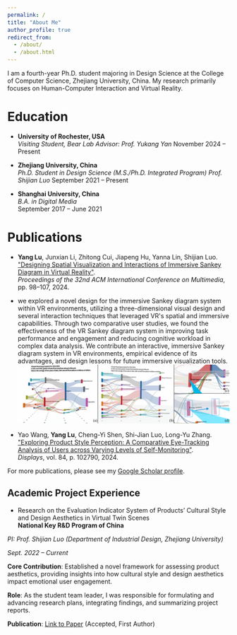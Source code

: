 ```yaml
---
permalink: /
title: "About Me"
author_profile: true
redirect_from: 
  - /about/
  - /about.html
---
```


I am a fourth-year Ph.D. student majoring in Design Science at the College of Computer Science, Zhejiang University, China. My research primarily focuses on Human-Computer Interaction and Virtual Reality.

Education
======
- **University of Rochester, USA**  
  *Visiting Student, Bear Lab*
  *Advisor: Prof. Yukang Yan*
  November 2024 – Present

- **Zhejiang University, China**  
  *Ph.D. Student in Design Science (M.S./Ph.D. Integrated Program)*
  *Prof. Shijian Luo*
  September 2021 – Present

- **Shanghai University, China**  
  *B.A. in Digital Media*  
  September 2017 – June 2021

Publications
======
- **Yang Lu**, Junxian Li, Zhitong Cui, Jiapeng Hu, Yanna Lin, Shijian Luo.  
  ["Designing Spatial Visualization and Interactions of Immersive Sankey Diagram in Virtual Reality"](https://dl.acm.org/doi/abs/10.1145/3664647.3681460).  
  *Proceedings of the 32nd ACM International Conference on Multimedia*, pp. 98–107, 2024.  
- we explored a novel design for the immersive Sankey diagram system within VR environments, utilizing a three-dimensional visual design and several interaction techniques that leveraged VR's spatial and immersive capabilities. Through two comparative user studies, we found the effectiveness of the VR Sankey diagram system in improving task performance and engagement and reducing cognitive workload in complex data analysis. We contribute an interactive, immersive Sankey diagram system in VR environments, empirical evidence of its advantages, and design lessons for future immersive visualization tools.
![Immersive Sankey Diagram in VR](images/finalsystem.png)

- Yao Wang, **Yang Lu**, Cheng-Yi Shen, Shi-Jian Luo, Long-Yu Zhang.  
  ["Exploring Product Style Perception: A Comparative Eye-Tracking Analysis of Users across Varying Levels of Self-Monitoring"](https://www.sciencedirect.com/science/article/pii/S0141938224001549).  
  *Displays*, vol. 84, p. 102790, 2024.
  
For more publications, please see my [Google Scholar profile](https://scholar.google.com/citations?user=HHzZ_ZoAAAAJ&hl=en&authuser=1).
  
Academic Project Experience
------
- Research on the Evaluation Indicator System of Products’ Cultural Style and Design Aesthetics in Virtual Twin Scenes  
**National Key R&D Program of China**
    
*PI: Prof. Shijian Luo (Department of Industrial Design, Zhejiang University)* 

*Sept. 2022 – Current*

**Core Contribution**: Established a novel framework for assessing product aesthetics, providing insights into how cultural style and design aesthetics impact emotional user engagement.

**Role**: As the student team leader, I was responsible for formulating and advancing research plans, integrating findings, and summarizing project reports.

**Publication**: [Link to Paper](http://kns.cnki.net/kcms/detail/11.5946.TP.20231108.1141.004.html) (Accepted, First Author)
